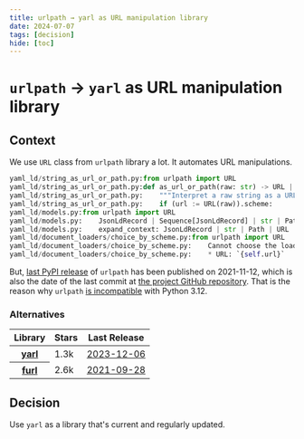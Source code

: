 ```yaml
---
title: urlpath → yarl as URL manipulation library
date: 2024-07-07
tags: [decision]
hide: [toc]
---
```


# `urlpath` → `yarl` as URL manipulation library

## Context

We use `URL` class from `urlpath` library a lot. It automates URL manipulations.

```python title="grep --include '*.py' -R URL yaml_ld | head"
yaml_ld/string_as_url_or_path.py:from urlpath import URL
yaml_ld/string_as_url_or_path.py:def as_url_or_path(raw: str) -> URL | Path:
yaml_ld/string_as_url_or_path.py:    """Interpret a raw string as a URL or a local disk path."""
yaml_ld/string_as_url_or_path.py:    if (url := URL(raw)).scheme:
yaml_ld/models.py:from urlpath import URL
yaml_ld/models.py:    JsonLdRecord | Sequence[JsonLdRecord] | str | Path | URL | RemoteDocument
yaml_ld/models.py:    expand_context: JsonLdRecord | str | Path | URL | None = None
yaml_ld/document_loaders/choice_by_scheme.py:from urlpath import URL
yaml_ld/document_loaders/choice_by_scheme.py:    Cannot choose the loader by URL protocol.
yaml_ld/document_loaders/choice_by_scheme.py:    * URL: `{self.url}`
```

But, [last PyPI release](https://pypi.org/project/urlpath/) of `urlpath` has been published on 2021-11-12, which is also the date of the last commit at [the project GitHub repository](https://github.com/brandonschabell/urlpath). That is the reason why `urlpath` [is incompatible](https://github.com/brandonschabell/urlpath/issues/6) with Python 3.12. 

### Alternatives

<table>
    <thead>
        <tr>
            <th>Library</th>
            <th>Stars</th>
            <th>Last Release</th>
        </tr>
    </thead>
    <tbody>
        <tr>
            <th>
                <a href="https://github.com/aio-libs/yarl">yarl</a>
            </th>
            <td>1.3k</td>
            <td>
                <a href="https://pypi.org/project/yarl/">2023-12-06</a>
            </td>
        </tr>
        <tr>
            <th>
                <a href="https://github.com/gruns/furl">furl</a>
            </th>
            <td>2.6k</td>
            <td>
                <a href="https://pypi.org/project/furl/">2021-09-28</a>
            </td>
        </tr>
    </tbody>
</table>

## Decision

Use `yarl` as a library that's current and regularly updated.
